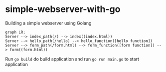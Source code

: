 # simple-webserver-with-go
Building a simple webserver using Golang


```mermaid
graph LR;
Server --> index_path(/) --> index((index.html))
Server --> hello_path(/hello) --> hello_function([hello function])
Server --> form_path(/form.html) --> form_function([form function]) --> form((form.html))
```

Run `go build` do build application and run `go run main.go` to start application
